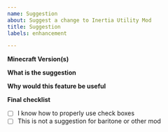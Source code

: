 ```yaml
---
name: Suggestion
about: Suggest a change to Inertia Utility Mod
title: Suggestion
labels: enhancement

---
```


**Minecraft Version(s)**

**What is the suggestion**

**Why would this feature be useful**

**Final checklist**

- [ ] I know how to properly use check boxes 
- [ ] This is not a suggestion for baritone or other mod
